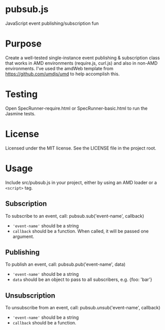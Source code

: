 pubsub.js
=========

JavaScript event publishing/subscription fun

Purpose
=======

Create a well-tested single-instance event publishing & subscription class that works in AMD environments (require.js, curl.js) and also in non-AMD environments.  I've used the amdWeb template from https://github.com/umdjs/umd to help accomplish this.

Testing
=======

Open SpecRunner-require.html or SpecRunner-basic.html to run the Jasmine tests.

License
=======

Licensed under the MIT license.  See the LICENSE file in the project root.

Usage
=====

Include src/pubsub.js in your project, either by using an AMD loader or a `<script>` tag.

Subscription
------------
To subscribe to an event, call:
    pubsub.sub('event-name', callback)

- `'event-name'` should be a string
- `callback` should be a function.  When called, it will be passed one argument.

Publishing
----------
To publish an event, call:
    pubsub.pub('event-name', data)
- `'event-name'` should be a string
- `data` should be an object to pass to all subscribers, e.g. {foo: 'bar'}

Unsubscription
--------------
To unsubscribe from an event, call:
    pubsub.unsub('event-name', callback)
- `'event-name'` should be a string
- `callback` should be a function.

